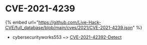 # CVE-2021-4239
{% embed url="https://github.com/Live-Hack-CVE/full_database/blob/main/cves/2021/CVE-2021-4239.json" %}

* cybersecurityworks553 ~> [CVE-2021-42392-Detect](https://www.alice-snow.ru/2021/database/cve-2021-4239/cve-2021-42392-detect-cybersecurityworks553)